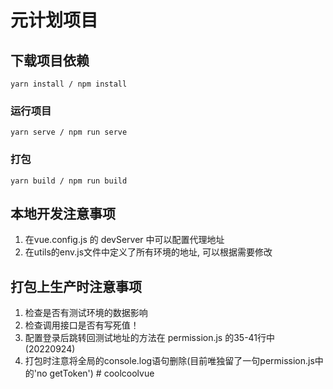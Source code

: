 # 元计划项目

## 下载项目依赖
```
yarn install / npm install
```

### 运行项目
```
yarn serve / npm run serve
```

### 打包
```
yarn build / npm run build
```

## 本地开发注意事项

1. 在vue.config.js 的 devServer 中可以配置代理地址
2. 在utils的env.js文件中定义了所有环境的地址, 可以根据需要修改


## 打包上生产时注意事项

1. 检查是否有测试环境的数据影响
2. 检查调用接口是否有写死值！
3. 配置登录后跳转回测试地址的方法在 permission.js 的35-41行中 (20220924)
4. 打包时注意将全局的console.log语句删除(目前唯独留了一句permission.js中的'no getToken')
#   c o o l c o o l v u e  
 